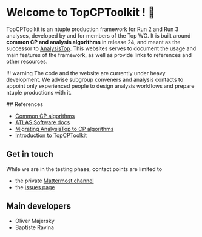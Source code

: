 # Welcome to TopCPToolkit ! :partying_face:

TopCPToolkit is an ntuple production framework for Run 2 and Run 3 analyses, developed by and for members of the Top WG.
It is built around **common CP and analysis algorithms** in release 24, and meant as the successor to [AnalysisTop](https://twiki.cern.ch/twiki/bin/viewauth/AtlasProtected/TopxAODStartGuideR21).
This websites serves to document the usage and main features of the framework, as well as provide links to references and other resources.

!!! warning
    The code and the website are currently under heavy development.
    We advise subgroup conveners and analysis contacts to appoint only experienced people to design analysis workflows and prepare ntuple productions with it.

## References

- [Common CP algorithms](https://indico.cern.ch/event/997136/attachments/2192156/3705269/CPAlgorithms.pdf)
- [ATLAS Software docs](https://atlassoftwaredocs.web.cern.ch/ABtutorial/cpalg_intro/)
- [Migrating AnalysisTop to CP algorithms](https://indico.cern.ch/event/1257761/contributions/5359759/attachments/2644629/4577607/Migrating%20AT%20to%20CP%20algo.pdf)
- [Introduction to TopCPToolkit](https://indico.cern.ch/event/1319343/contributions/5554653/attachments/2705702/4697065/Introduction%20to%20TopCPToolkit.pdf)

## Get in touch

While we are in the testing phase, contact points are limited to

- the private [Mattermost channel](https://mattermost.web.cern.ch/top-analysis/channels/topcptoolkit-support)
- the [issues page](https://gitlab.cern.ch/atlasphys-top/reco/TopCPToolkit/-/issues)

## Main developers

- Oliver Majersky
- Baptiste Ravina